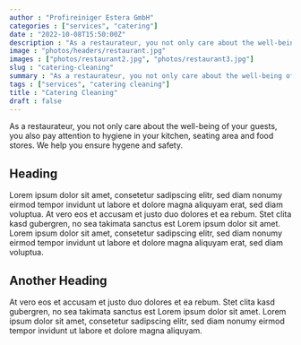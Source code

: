 ```yaml
---
author : "Profireiniger Estera GmbH"
categories : ["services", "catering"]
date : "2022-10-08T15:50:00Z"
description : "As a restaurateur, you not only care about the well-being of your guests, you also pay attention to hygiene in your kitchen, seating area and food stores. We help you ensure hygene and safety."
image : "photos/headers/restaurant.jpg"
images : ["photos/restaurant2.jpg", "photos/restaurant3.jpg"]
slug : "catering-cleaning"
summary : "As a restaurateur, you not only care about the well-being of your guests, you also pay attention to hygiene in your kitchen, seating area and food stores. We help you ensure hygene and safety."
tags : ["services", "catering cleaning"]
title : "Catering Cleaning"
draft : false
---
```


As a restaurateur, you not only care about the well-being of your guests, you also pay attention to hygiene in your kitchen, seating area and food stores. We help you ensure hygene and safety.

## Heading
Lorem ipsum dolor sit amet, consetetur sadipscing elitr, sed diam nonumy eirmod tempor invidunt ut labore et dolore magna aliquyam erat, sed diam voluptua. At vero eos et accusam et justo duo dolores et ea rebum. Stet clita kasd gubergren, no sea takimata sanctus est Lorem ipsum dolor sit amet. Lorem ipsum dolor sit amet, consetetur sadipscing elitr, sed diam nonumy eirmod tempor invidunt ut labore et dolore magna aliquyam erat, sed diam voluptua.

## Another Heading
At vero eos et accusam et justo duo dolores et ea rebum. Stet clita kasd gubergren, no sea takimata sanctus est Lorem ipsum dolor sit amet. Lorem ipsum dolor sit amet, consetetur sadipscing elitr, sed diam nonumy eirmod tempor invidunt ut labore et dolore magna aliquyam.
